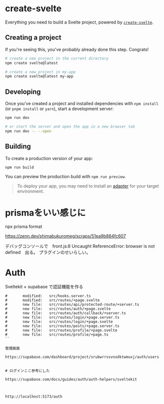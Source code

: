 # create-svelte

Everything you need to build a Svelte project, powered by [`create-svelte`](https://github.com/sveltejs/kit/tree/master/packages/create-svelte).

## Creating a project

If you're seeing this, you've probably already done this step. Congrats!

```bash
# create a new project in the current directory
npm create svelte@latest

# create a new project in my-app
npm create svelte@latest my-app
```

## Developing

Once you've created a project and installed dependencies with `npm install` (or `pnpm install` or `yarn`), start a development server:

```bash
npm run dev

# or start the server and open the app in a new browser tab
npm run dev -- --open
```

## Building

To create a production version of your app:

```bash
npm run build
```

You can preview the production build with `npm run preview`.

> To deploy your app, you may need to install an [adapter](https://kit.svelte.dev/docs/adapters) for your target environment.


# prismaをいい感じに

npx prisma format

https://zenn.dev/shimabukuromeg/scraps/51ea9b884fc607


デバッグコンソールで　front.js:8 Uncaught ReferenceError: browser is not defined　出る。
プラグインのせいらしい。


# Auth

Sveltekit × supabase で認証機能を作る


```
#       modified:   src/hooks.server.ts
#       modified:   src/routes/+page.svelte
#       new file:   src/routes/api/protected-route/+server.ts
#       new file:   src/routes/auth/+page.svelte
#       new file:   src/routes/auth/callback/+server.ts
#       new file:   src/routes/login/+page.server.ts
#       new file:   src/routes/login/+page.svelte
#       new file:   src/routes/posts/+page.server.ts
#       new file:   src/routes/profile/+page.svelte
#       new file:   src/routes/profile/+page.ts
``

管理画面

https://supabase.com/dashboard/project/srubwrrvsvnxdktwmuxj/auth/users


# ログインここ参考にした

https://supabase.com/docs/guides/auth/auth-helpers/sveltekit



http://localhost:5173/auth
